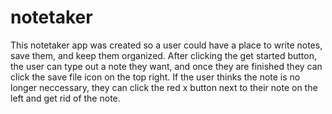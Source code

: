 # notetaker

This notetaker app was created so a user could have a place to write notes, save them, and keep them organized. After clicking the get started button, the user can type out a note they want, and once they are finished they can click the save file icon on the top right. If the user thinks the note is no longer neccessary, they can click the red x button next to their note on the left and get rid of the note.
